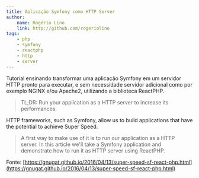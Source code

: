 ```yaml
---
title: Aplicação Symfony como HTTP Server
author:
    name: Rogério Lino
    link: http://github.com/rogeriolino
tags:
    - php
    - symfony
    - reactphp
    - http
    - server
---
```


Tutorial ensinando transformar uma aplicação Symfony em um servidor HTTP pronto para executar, e sem necessidade servidor adicional como por exemplo NGINX e/ou Apache2, utilizando a biblioteca ReactPHP.

>    TL;DR: Run your application as a HTTP server to increase its performances.
>
HTTP frameworks, such as Symfony, allow us to build applications that have the potential to achieve Super Speed.
>
> A first way to make use of it is to run our application as a HTTP server. In this article we'll take a Symfony application and demonstrate how to run it as HTTP server using ReactPHP.



Fonte: [https://gnugat.github.io/2016/04/13/super-speed-sf-react-php.html](https://gnugat.github.io/2016/04/13/super-speed-sf-react-php.html)
